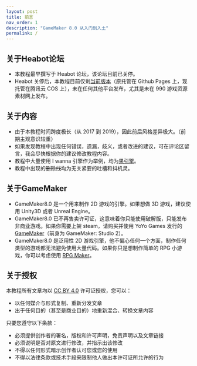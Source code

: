 ```yaml
---
layout: post
title: 前言
nav_order: 1
description: "GameMaker 8.0 从入门到入土"
permalink: /
---
```


## 关于Heabot论坛

* 本教程最早撰写于 Heabot 论坛，该论坛目前已关停。
* Heabot 关停后，本教程目前仅剩[当前版本](https://gm8.nihil.cc/)（原托管在 Github Pages 上，现托管在腾讯云 COS 上），未在任何其他平台发布，尤其是未在 990 游戏资源素材网上发布。

## 关于内容

* 由于本教程时间跨度极长（从 2017 到 2019），因此前后风格差异极大。（前期主观意识较重）
* 如果发现教程中出现任何错误，遗漏，歧义，或者改进的建议，可在评论区留言，我会尽快根据你的建议修改教程内容。
* 教程中大量使用 I wanna 引擎作为举例，均为[果引擎](https://nikaple.gitee.io/iwbt-nikaple-engine-doc/#/)。
* 教程中出现的~~删除线~~均为无关紧要的吐槽和抖机灵。

## 关于GameMaker

* GameMaker8.0 是一个用来制作 2D 游戏的引擎。如果想做 3D 游戏，建议使用 Unity3D 或者 Unreal Engine。
* GameMaker8.0 已不再售卖许可证，这意味着你只能使用破解版，只能发布非商业游戏。如果你需要上架 steam，请购买并使用 YoYo Games 发行的 [GameMaker](https://gamemaker.io/)（前身为 GameMaker: Studio 2）。
* GameMaker8.0 是泛用性 2D 游戏引擎，他不偏心任何一个方面，制作任何类型的游戏都无法避免使用大量代码。如果你只是想制作简单的 RPG 小游戏，你可以考虑使用 [RPG Maker](https://www.rpgmakerweb.com/)。

## 关于授权

本教程所有文章均以 [CC BY 4.0](https://creativecommons.org/licenses/by/4.0/) 许可证授权，您可以：

* 以任何媒介与形式复制、重新分发文章
* 出于任何目的（甚至是商业目的）地重新混合、转换文章内容

只要您遵守以下条款：

* 必须提供创作者的署名，版权和许可声明，免责声明以及文章链接
* 必须说明是否对原文进行修改，并指示出该修改
* 不得以任何形式暗示创作者认可您或您的使用
* 不得以法律条款或技术手段来限制他人做出本许可证所允许的行为
